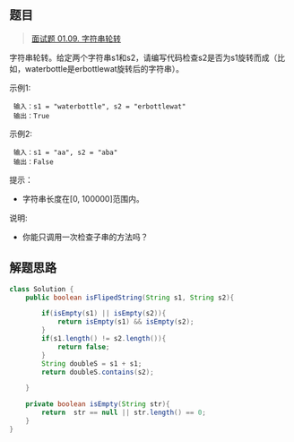 ## 题目

> [面试题 01.09. 字符串轮转](https://leetcode-cn.com/problems/string-rotation-lcci/)

字符串轮转。给定两个字符串s1和s2，请编写代码检查s2是否为s1旋转而成（比如，waterbottle是erbottlewat旋转后的字符串）。

示例1:

```
 输入：s1 = "waterbottle", s2 = "erbottlewat"
 输出：True
```

示例2:

```
 输入：s1 = "aa", s2 = "aba"
 输出：False
```

提示：

* 字符串长度在[0, 100000]范围内。

说明:

* 你能只调用一次检查子串的方法吗？

## 解题思路

```java
class Solution {
    public boolean isFlipedString(String s1, String s2){

        if(isEmpty(s1) || isEmpty(s2)){
            return isEmpty(s1) && isEmpty(s2);
        }
        if(s1.length() != s2.length()){
            return false;
        }
        String doubleS = s1 + s1;
        return doubleS.contains(s2);

    }

    private boolean isEmpty(String str){
        return  str == null || str.length() == 0;
    }
}
```

